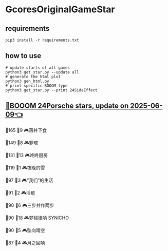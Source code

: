 # GcoresOriginalGameStar

## requirements
```
pip3 install -r requirements.txt
```

## how to use
```
# update starts of all games
python3 get_star.py --update all
# generate the html plot
python3 gen_html.py
# print specific BOOOM type
python3 get_star.py --print 24SideEffect
```

## [🔗BOOOM 24Porsche stars, update on 2025-06-09👈](https://raw.githack.com/sichaozhang1112/GcoresOriginalGameStar/main/html/24Porsche.html) 
🌟165 👥9   🎮落井下食               

🌟149 👥8   🎮罪魂                 

🌟131 👥13  🎮咚咚厨房               

🌟119 👥1   🎮夜晚的雪               

🌟97  👥3   🎮“我们”的生活            

🌟91  👥2   🎮活疮                 

🌟90  👥6   🎮三步并作两步             

🌟90  👥18  🎮梦械律响 SYNICHO       

🌟90  👥5   🎮坠向晴空               

🌟87  👥4   🎮月之回响               

